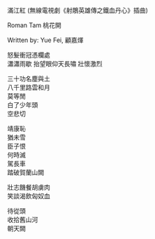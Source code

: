 
滿江紅 (無線電視劇《射鵰英雄傳之鐵血丹心》插曲)  

Roman Tam  桃花開  

Written by: Yue Fei, 顧嘉煇    

怒髮衝冠憑欄處  
瀟瀟雨歇
抬望眼仰天長嘯
壯懷激烈

三十功名塵與土  
八千里路雲和月  
莫等閒  
白了少年頭  
空悲切  

靖康恥  
猶未雪  
臣子恨  
何時滅  
駕長車  
踏破賀蘭山闕  

壯志饑餐胡虜肉  
笑談渴飲匈奴血  

待從頭  
收拾舊山河  
朝天闕  



